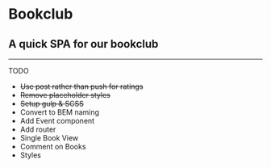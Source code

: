 # Bookclub

## A quick SPA for our bookclub

---

TODO

- ~~Use post rather than push for ratings~~
- ~~Remove placeholder styles~~
- ~~Setup gulp & SCSS~~
- Convert to BEM naming
- Add Event component
- Add router
- Single Book View
- Comment on Books
- Styles